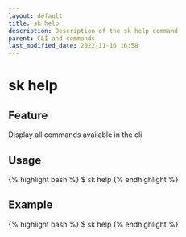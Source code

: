 ```yaml
---
layout: default
title: sk help
description: Description of the sk help command
parent: CLI and commands
last_modified_date: 2022-11-16 16:58
---
```


# sk help

## Feature

Display all commands available in the cli

## Usage

{% highlight bash %}
$ sk help
{% endhighlight %}

## Example

{% highlight bash %}
$ sk help
{% endhighlight %}
